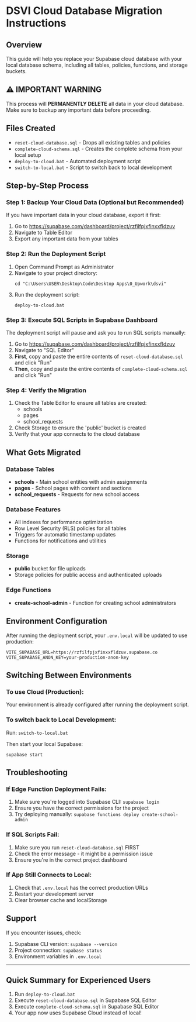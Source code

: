 # DSVI Cloud Database Migration Instructions

## Overview
This guide will help you replace your Supabase cloud database with your local database schema, including all tables, policies, functions, and storage buckets.

## ⚠️ IMPORTANT WARNING
This process will **PERMANENTLY DELETE** all data in your cloud database. Make sure to backup any important data before proceeding.

## Files Created
- `reset-cloud-database.sql` - Drops all existing tables and policies
- `complete-cloud-schema.sql` - Creates the complete schema from your local setup
- `deploy-to-cloud.bat` - Automated deployment script
- `switch-to-local.bat` - Script to switch back to local development

## Step-by-Step Process

### Step 1: Backup Your Cloud Data (Optional but Recommended)
If you have important data in your cloud database, export it first:
1. Go to https://supabase.com/dashboard/project/rzfilfpjxfinxxfldzuv
2. Navigate to Table Editor
3. Export any important data from your tables

### Step 2: Run the Deployment Script
1. Open Command Prompt as Administrator
2. Navigate to your project directory:
   ```
   cd "C:\Users\USER\Desktop\Code\Desktop Apps\0_Upwork\dsvi"
   ```
3. Run the deployment script:
   ```
   deploy-to-cloud.bat
   ```

### Step 3: Execute SQL Scripts in Supabase Dashboard
The deployment script will pause and ask you to run SQL scripts manually:

1. Go to https://supabase.com/dashboard/project/rzfilfpjxfinxxfldzuv
2. Navigate to "SQL Editor"
3. **First**, copy and paste the entire contents of `reset-cloud-database.sql` and click "Run"
4. **Then**, copy and paste the entire contents of `complete-cloud-schema.sql` and click "Run"

### Step 4: Verify the Migration
1. Check the Table Editor to ensure all tables are created:
   - schools
   - pages  
   - school_requests
2. Check Storage to ensure the 'public' bucket is created
3. Verify that your app connects to the cloud database

## What Gets Migrated

### Database Tables
- **schools** - Main school entities with admin assignments
- **pages** - School pages with content and sections
- **school_requests** - Requests for new school access

### Database Features
- All indexes for performance optimization
- Row Level Security (RLS) policies for all tables
- Triggers for automatic timestamp updates
- Functions for notifications and utilities

### Storage
- **public** bucket for file uploads
- Storage policies for public access and authenticated uploads

### Edge Functions
- **create-school-admin** - Function for creating school administrators

## Environment Configuration
After running the deployment script, your `.env.local` will be updated to use production:
```
VITE_SUPABASE_URL=https://rzfilfpjxfinxxfldzuv.supabase.co
VITE_SUPABASE_ANON_KEY=your-production-anon-key
```

## Switching Between Environments

### To use Cloud (Production):
Your environment is already configured after running the deployment script.

### To switch back to Local Development:
Run: `switch-to-local.bat`

Then start your local Supabase:
```
supabase start
```

## Troubleshooting

### If Edge Function Deployment Fails:
1. Make sure you're logged into Supabase CLI: `supabase login`
2. Ensure you have the correct permissions for the project
3. Try deploying manually: `supabase functions deploy create-school-admin`

### If SQL Scripts Fail:
1. Make sure you run `reset-cloud-database.sql` FIRST
2. Check the error message - it might be a permission issue
3. Ensure you're in the correct project dashboard

### If App Still Connects to Local:
1. Check that `.env.local` has the correct production URLs
2. Restart your development server
3. Clear browser cache and localStorage

## Support
If you encounter issues, check:
1. Supabase CLI version: `supabase --version`
2. Project connection: `supabase status`
3. Environment variables in `.env.local`

---

## Quick Summary for Experienced Users
1. Run `deploy-to-cloud.bat`
2. Execute `reset-cloud-database.sql` in Supabase SQL Editor
3. Execute `complete-cloud-schema.sql` in Supabase SQL Editor
4. Your app now uses Supabase Cloud instead of local!
